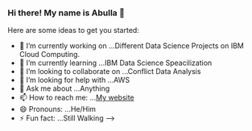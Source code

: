 ### Hi there! My name is Abulla 👋


Here are some ideas to get you started:

- 🔭 I’m currently working on ...Different Data Science Projects on IBM Cloud Computing.
- 🌱 I’m currently learning ...IBM Data Science Speacilization
- 👯 I’m looking to collaborate on ...Conflict Data Analysis
- 🤔 I’m looking for help with ...AWS
- 💬 Ask me about ...Anything
- 📫 How to reach me: ...[My website](https://kogilo.github.io/)
- 😄 Pronouns: ...He/Him
- ⚡ Fun fact: ...Still Walking
-->
